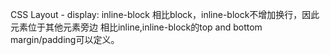 CSS Layout - display: inline-block
相比block，inline-block不增加换行，因此元素位于其他元素旁边
相比inline,inline-block的top and bottom margin/padding可以定义。